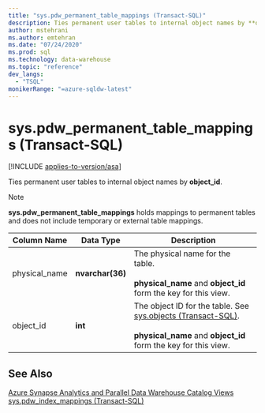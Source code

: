```yaml
---
title: "sys.pdw_permanent_table_mappings (Transact-SQL)"
description: Ties permanent user tables to internal object names by **object_id**.
author: mstehrani
ms.author: emtehran
ms.date: "07/24/2020"
ms.prod: sql
ms.technology: data-warehouse
ms.topic: "reference"
dev_langs:
  - "TSQL"
monikerRange: "=azure-sqldw-latest"
---
```

# sys.pdw_permanent_table_mappings (Transact-SQL)
[!INCLUDE [applies-to-version/asa](../../includes/applies-to-version/asa.md)]

Ties permanent user tables to internal object names by **object_id**.  
  
> [!NOTE]
> **sys.pdw_permanent_table_mappings** holds mappings to permanent tables and does not include temporary or external table mappings.

|Column Name|Data Type|Description|  
|-----------------|---------------|-----------------|  
|physical_name|**nvarchar(36)**|The physical name for the table.<br /><br /> **physical_name** and **object_id** form the key for this view.|  
|object_id|**int**|The object ID for the table. See [sys.objects &#40;Transact-SQL&#41;](../../relational-databases/system-catalog-views/sys-objects-transact-sql.md).<br /><br /> **physical_name** and **object_id** form the key for this view.|  
  
## See Also  
 [Azure Synapse Analytics and Parallel Data Warehouse Catalog Views](../../relational-databases/system-catalog-views/sql-data-warehouse-and-parallel-data-warehouse-catalog-views.md)   
 [sys.pdw_index_mappings &#40;Transact-SQL&#41;](../../relational-databases/system-catalog-views/sys-pdw-index-mappings-transact-sql.md)  
  
  
